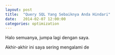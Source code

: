 ```yaml
---
layout: post
title:  "Query SQL Yang Sebaiknya Anda Hindari"
date:   2014-02-07 12:00:00
categories: optimization
---
```


Halo semuanya, jumpa lagi dengan saya.

Akhir-akhir ini saya sering mengalami de